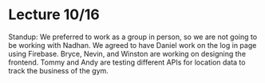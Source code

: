 # Lecture 10/16
Standup: We preferred to work as a group in person, so we are not going to be working with Nadhan. We agreed to have Daniel work on the log in page using Firebase. Bryce, Nevin,
and Winston are working on designing the frontend. Tommy and Andy are testing different APIs for location data to track the business of the gym.
